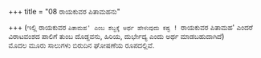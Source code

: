 +++
title = "08 ರಾಯಕುವರ ಪಿತಾಮಹನು"

+++
(ಇಲ್ಲಿ ರಾಯಕುವರ `ಪಿತಾಮಹ' ಎಂಬ ಶಬ್ದಕ್ಕೆ ಅರ್ಥ ಹೇಳುವುದು ಕಷ್ಟ ! `ರಾಯಕುವರ ಪಿತಾಮಹ' ಎಂದರೆ ವಿರಾಟವಂಶದ ಪಾಲಿಗೆ ತುಂಬ ದೊಡ್ಡವನು, ಹಿರಿಯ, ದುರ್ಭೇದ್ಯ ಎಂದು ಅರ್ಥ ಮಾಡಬಹುದಾಗಿದೆ)  
ಮೊದಲ ಮೂರು ಸಾಲುಗಳು ಬಿರುದಿನ ಘೋಷಣೆಯ ರೂಪದಲ್ಲಿವೆ.